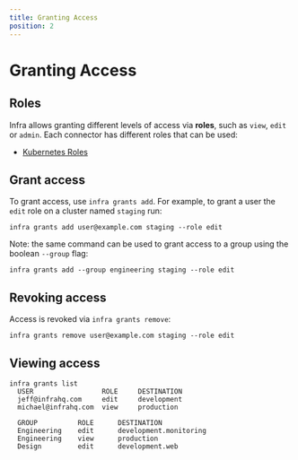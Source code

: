 ```yaml
---
title: Granting Access
position: 2
---
```


# Granting Access

## Roles

Infra allows granting different levels of access via **roles**, such as `view`, `edit` or `admin`. Each connector has different roles that can be used:

- [Kubernetes Roles](../connectors/kubernetes.md#roles)

## Grant access

To grant access, use `infra grants add`. For example, to grant a user the `edit` role on a cluster named `staging` run:

```
infra grants add user@example.com staging --role edit
```

Note: the same command can be used to grant access to a group using the boolean `--group` flag:

```
infra grants add --group engineering staging --role edit
```

## Revoking access

Access is revoked via `infra grants remove`:

```
infra grants remove user@example.com staging --role edit
```

## Viewing access

```
infra grants list
  USER                 ROLE     DESTINATION
  jeff@infrahq.com     edit     development
  michael@infrahq.com  view     production

  GROUP          ROLE      DESTINATION
  Engineering    edit      development.monitoring
  Engineering    view      production
  Design         edit      development.web
```
